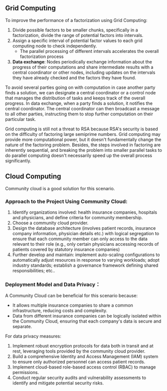## Grid Computing
To improve the performance of a factorization using Grid Computing:  
1. Divide possible factors to be smaller chunks, specifically in a factorization, divide the range of potential factors into intervals.
2. Assign a specific interval of potential factor values to each grid computing node to check independently.
   + The parallel processing of different intervals accelerates the overall factorization process
3. **Data exchange**: Nodes periodically exchange information about the progress of their computations and share intermediate results with a central coordinator or other nodes, including updates on the intervals they have already checked and the factors they have found.

To avoid several parties going on with computation in case another party finds a solution, we can designate a central coordinator or a control node that manages the distribution of tasks and keeps track of the overall progress. In data exchange, when a party finds a solution, it notifies the central coordinator. The central coordinator can then broadcast a message to all other parties, instructing them to stop further computation on their particular task.  

Grid computing is still not a threat to RSA because RSA's security is based on the difficulty of factoring large semiprime numbers. Grid computing may provide more computational power, but it doesn't fundamentally change the nature of the factoring problem. Besides, the steps involved in factoring are inherently sequential, and breaking the problem into smaller parallel tasks to do parallel computing doesn't necessarily speed up the overall process significantly.  

## Cloud Computing
Community cloud is a good solution for this scenario.
### Approach to the Project Using Community Cloud:
1. Identify organizations involved: health insurance companies, hospitals and physicians, and define criteria for community membership.
2. Choose a community cloud provider.
3. Design the database architecture (involves patient records, insurance company information, physician details etc.) with logical segregation to ensure that each community member can only access to the data relevant to their role (e.g., only certain physicians accessing records of patients covered by statutory insurance companies)
4. Further develop and maintain: implement auto-scaling configurations to automatically adjust resources in response to varying workloads; adopt industry standards; establish a governance framework defining shared responsibilities; etc..

### Deployment Model and Data Privacy：
A Community Cloud can be beneficial for this scenario because:
+ It allows multiple insurance companies to share a common infrastructure, reducing costs and complexity.
+ Data from different insurance companies can be logically isolated within the Community Cloud, ensuring that each company's data is secure and separate.

For data privacy measures:
1. Implement robust encryption protocols for data both in transit and at rest, leveraging tools provided by the community cloud provider.
2.  Build a comprehensive Identity and Access Management (IAM) system to ensure only authorized personnel can access patient records.
3.  Implement cloud-based role-based access control (RBAC) to manage permissions.
4.  Conduct regular security audits and vulnerability assessments to identify and mitigate potential security risks.